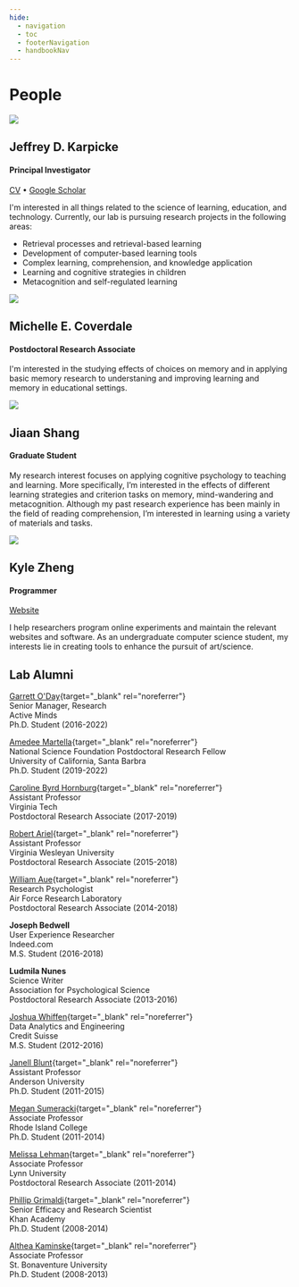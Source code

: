 ```yaml
---
hide:
  - navigation
  - toc
  - footerNavigation
  - handbookNav
---
```


<style>
  .md-content__button {
    display: none;
  }
</style>

# People

<div class="people-row">
    <img src="../img/karpicke.jpg" class="people-img">
    <div>
    <h2>Jeffrey D. Karpicke</h2>
    <h4>Principal Investigator</h4>
    <a href="../downloads/Karpicke_Vita.pdf" rel="noreferrer" target="_blank">CV</a> •
    <a href="https://scholar.google.com/citations?user=5t5lgCgAAAAJ" rel="noreferrer" target="_blank">Google Scholar</a>
    <p>I'm interested in all things related to the science of learning, education, and technology. Currently, our lab is pursuing
    research projects in the following areas:
    <ul>
        <li>Retrieval processes and retrieval-based learning</li>
        <li>Development of computer-based learning tools</li>
        <li>Complex learning, comprehension, and knowledge application</li>
        <li>Learning and cognitive strategies in children</li>
        <li>Metacognition and self-regulated learning</li>
    </ul></p>
    </div>
</div>

<div class="people-row">
    <img src="../img/coverdale.jpg" class="people-img">
    <div>
    <h2>Michelle E. Coverdale</h2>
    <h4>Postdoctoral Research Associate</h4>
    <p>I'm interested in the studying effects of choices on memory and in applying basic memory research to understaning and improving learning and memory in educational settings. </p>
    </div>
</div>

<div class="people-row">
    <img src="../img/shang.jpeg" class="people-img">
    <div>
    <h2>Jiaan Shang</h2>
    <h4>Graduate Student</h4>
    <p>My research interest focuses on applying cognitive psychology to teaching and learning. More specifically, I’m interested in the effects of different learning strategies and criterion tasks on memory, mind-wandering and metacognition. Although my past research experience has been mainly in the field of reading comprehension, I’m interested in learning using a variety of materials and tasks. </p>
    </div>
</div>

<div class="people-row">
    <img src="../img/zheng.jpg" class="people-img">
    <div>
    <h2>Kyle Zheng</h2>
    <h4>Programmer</h4>
    <a href="https://kylezhe.ng" rel="noreferrer" target="_blank">Website</a>
    <p>I help researchers program online experiments and maintain the relevant websites and software. As an undergraduate computer science student, my interests lie in creating tools to enhance the pursuit of art/science.</p>
    </div>
</div>

## Lab Alumni

[Garrett O'Day](https://www.linkedin.com/in/garrett-oday/){target="\_blank" rel="noreferrer"}<br>
Senior Manager, Research <br>
Active Minds <br>
Ph.D. Student (2016-2022)<br>

[Amedee Martella](https://mayerlab.psych.ucsb.edu/people/amedee-martella){target="\_blank" rel="noreferrer"}<br>
National Science Foundation Postdoctoral Research Fellow<br>
University of California, Santa Barbra<br>
Ph.D. Student (2019-2022)<br>

[Caroline Byrd Hornburg](https://sites.google.com/view/caroline-byrd-hornburg){target="\_blank" rel="noreferrer"}<br>
Assistant Professor<br>
Virginia Tech<br>
Postdoctoral Research Associate (2017-2019)<br>

[Robert Ariel](https://sites.google.com/view/robert-ariel){target="\_blank" rel="noreferrer"}<br>
Assistant Professor<br>
Virginia Wesleyan University<br>
Postdoctoral Research Associate (2015-2018)<br>

[William Aue](https://www.linkedin.com/in/william-aue){target="\_blank" rel="noreferrer"}<br>
Research Psychologist<br>
Air Force Research Laboratory<br>
Postdoctoral Research Associate (2014-2018)<br>

**Joseph Bedwell**<br>
User Experience Researcher<br>
Indeed.com<br>
M.S. Student (2016-2018)<br>

**Ludmila Nunes**<br>
Science Writer<br>
Association for Psychological Science<br>
Postdoctoral Research Associate (2013-2016)<br>

[Joshua Whiffen](https://www.linkedin.com/in/joshua-whiffen-230618122){target="\_blank" rel="noreferrer"}<br>
Data Analytics and Engineering<br>
Credit Suisse<br>
M.S. Student (2012-2016)<br>

[Janell Blunt](https://anderson.edu/staff/dr-janell-blunt/){target="\_blank" rel="noreferrer"}<br>
Assistant Professor<br>
Anderson University<br>
Ph.D. Student (2011-2015)<br>

[Megan Sumeracki](https://www.ric.edu/people-directory/megan-sumeracki){target="\_blank" rel="noreferrer"}<br>
Associate Professor<br>
Rhode Island College<br>
Ph.D. Student (2011-2014)<br>

[Melissa Lehman](https://www.lynn.edu/campus-directory/melissa-lehman){target="\_blank" rel="noreferrer"}<br>
Associate Professor<br>
Lynn University<br>
Postdoctoral Research Associate (2011-2014)<br>

[Phillip Grimaldi](http://www.phillipgrimaldi.com/){target="\_blank" rel="noreferrer"}<br>
Senior Efficacy and Research Scientist<br>
Khan Academy<br>
Ph.D. Student (2008-2014)<br>

[Althea Kaminske](https://www.sbu.edu/academics/faculty/kaminske-althea-need){target="\_blank" rel="noreferrer"}<br>
Associate Professor<br>
St. Bonaventure University<br>
Ph.D. Student (2008-2013)<br>
<br>
